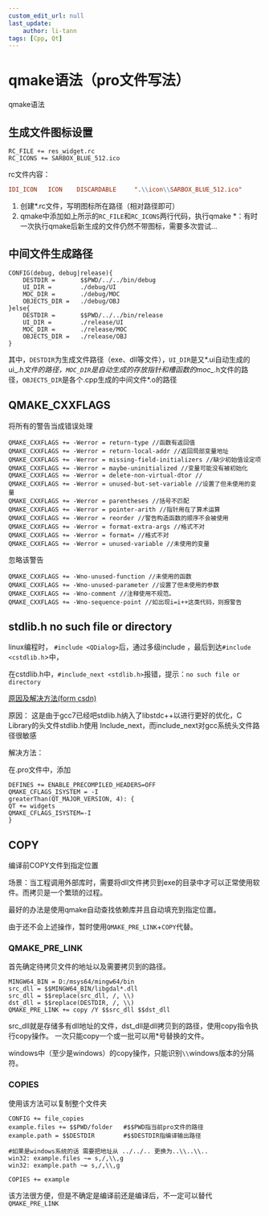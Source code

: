 ```yaml
---
custom_edit_url: null
last_update:
    author: li-tann
tags: [Cpp, Qt]
---
```


# qmake语法（pro文件写法）

qmake语法

## 生成文件图标设置

```qmake
RC_FILE += res_widget.rc
RC_ICONS += SARBOX_BLUE_512.ico
```

rc文件内容：

```rc
IDI_ICON   ICON    DISCARDABLE     ".\\icon\\SARBOX_BLUE_512.ico"
```

1. 创建*.rc文件，写明图标所在路径（相对路径即可）
2. qmake中添加如上所示的`RC_FILE`和`RC_ICONS`两行代码，执行qmake
*：有时一次执行qmake后新生成的文件仍然不带图标，需要多次尝试...

## 中间文件生成路径

```qmake
CONFIG(debug, debug|release){
    DESTDIR =       $$PWD/../../bin/debug
    UI_DIR =        ./debug/UI
    MOC_DIR =       ./debug/MOC
    OBJECTS_DIR =   ./debug/OBJ
}else{
    DESTDIR =       $$PWD/../../bin/release
    UI_DIR =        ./release/UI
    MOC_DIR =       ./release/MOC
    OBJECTS_DIR =   ./release/OBJ
}
```

其中，`DESTDIR`为生成文件路径（exe、dll等文件），`UI_DIR`是又*.ui自动生成的ui_*.h文件的路径，`MOC_DIR`是自动生成的存放指针和槽函数的moc_*.h文件的路径，`OBJECTS_DIR`是各个.cpp生成的中间文件*.o的路径

## QMAKE_CXXFLAGS

将所有的警告当成错误处理

```qmake
QMAKE_CXXFLAGS += -Werror = return-type //函数有返回值
QMAKE_CXXFLAGS += -Werror = return-local-addr //返回局部变量地址
QMAKE_CXXFLAGS += -Werror = missing-field-initializers //缺少初始值设定项
QMAKE_CXXFLAGS += -Werror = maybe-uninitialized //变量可能没有被初始化
QMAKE_CXXFLAGS += -Werror = delete-non-virtual-dtor //
QMAKE_CXXFLAGS += -Werror = unused-but-set-variable //设置了但未使用的变量
QMAKE_CXXFLAGS += -Werror = parentheses //括号不匹配
QMAKE_CXXFLAGS += -Werror = pointer-arith //指针用在了算术运算
QMAKE_CXXFLAGS += -Werror = reorder //警告构造函数的顺序不会被使用
QMAKE_CXXFLAGS += -Werror = format-extra-args //格式不对
QMAKE_CXXFLAGS += -Werror = format= //格式不对
QMAKE_CXXFLAGS += -Werror = unused-variable //未使用的变量
```

忽略该警告

```qmake
QMAKE_CXXFLAGS += -Wno-unused-function //未使用的函数
QMAKE_CXXFLAGS += -Wno-unused-parameter //设置了但未使用的参数
QMAKE_CXXFLAGS += -Wno-comment //注释使用不规范。
QMAKE_CXXFLAGS += -Wno-sequence-point //如出现i=i++这类代码，则报警告
```

## stdlib.h no such file or directory

linux编程时，
`#include <QDialog>`后，通过多级include ，最后到达`#include <cstdlib.h`>中，

在cstdlib.h中，`#include_next <stdlib.h>`报错，提示：`no such file or directory`

[原因及解决方法(form csdn)](https://blog.csdn.net/xuleisdjn/article/details/108345311)

原因：
这是由于gcc7已经吧stdlib.h纳入了libstdc++以进行更好的优化，C Library的头文件stdlib.h使用 Include_next，而include_next对gcc系统头文件路径很敏感

解决方法：

在.pro文件中，添加

```qmake
DEFINES += ENABLE_PRECOMPILED_HEADERS=OFF
QMAKE_CFLAGS_ISYSTEM = -I
greaterThan(QT_MAJOR_VERSION, 4): {
QT += widgets
QMAKE_CFLAGS_ISYSTEM=-I
}
```

## COPY

编译前COPY文件到指定位置

场景：当工程调用外部库时，需要将dll文件拷贝到exe的目录中才可以正常使用软件。而拷贝是一个繁琐的过程。

最好的办法是使用qmake自动查找依赖库并且自动填充到指定位置。

由于还不会上述操作，暂时使用`QMAKE_PRE_LINK`+`COPY`代替。

### QMAKE_PRE_LINK

首先确定待拷贝文件的地址以及需要拷贝到的路径。

```qmake
MINGW64_BIN = D:/msys64/mingw64/bin
src_dll = $$MINGW64_BIN/libgdal*.dll
src_dll = $$replace(src_dll, /, \\)
dst_dll = $$replace(DESTDIR, /, \\)
QMAKE_PRE_LINK += copy /Y $$src_dll $$dst_dll
```

src_dll就是存储多有dll地址的文件，dst_dll是dll拷贝到的路径，使用copy指令执行copy操作。 一次只能copy一个或一批可以用*号替换的文件。

windows中（至少是windows）的copy操作，只能识别`\\`windows版本的分隔符。

### COPIES

使用该方法可以复制整个文件夹

```qmake
CONFIG += file_copies
example.files += $$PWD/folder   #$$PWD指当前pro文件的路径
example.path = $$DESTDIR        #$$DESTDIR指编译输出路径

#如果是windows系统的话 需要把地址从 ../../.. 更换为..\\..\\..
win32: example.files ~= s,/,\\,g
win32: example.path ~= s,/,\\,g

COPIES += example
```

该方法很方便，但是不确定是编译前还是编译后，不一定可以替代`QMAKE_PRE_LINK`

